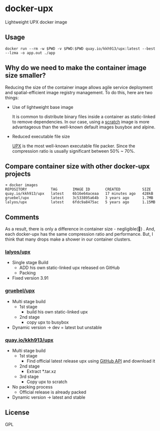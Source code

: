# docker-upx
Lightweight UPX docker image

## Usage 

```
docker run --rm -w $PWD -v $PWD:$PWD quay.io/kkh913/upx:latest --best --lzma -o app.out ./app
```

## Why do we need to make the container image size smaller?
Reducing the size of the container image allows agile service deployment and spatial-efficient image registry management. To do this, here are two things:

- Use of lightweight base image
  
  It is common to distribute binary files inside a container as static-linked to remove dependencies. In our case, using a [scratch] image is more advantageous than the well-known default images busybox and alpine.
  
- Reduced executable file size

  [UPX] is the most well-known executable file packer. Since the compression ratio is usually significant between 50% ~ 70%.

## Compare container size with other docker-upx projects
```
➜ docker images
REPOSITORY           TAG       IMAGE ID       CREATED          SIZE
quay.io/kkh913/upx   latest    6b16e64aceaa   17 minutes ago   428kB
gruebel/upx          latest    3c533895a64b   3 years ago      1.7MB
lalyos/upx           latest    6fdc9a8475ac   5 years ago      1.15MB
```
## Comments
As a result, there is only a difference in container size - negligible(🤔) . And, each docker-upx has the same compression ratio and performance. But, I think that many drops make a shower in our container clusters.

### [lalyos/upx]
- Single stage Build
  - ADD his own static-linked upx released on GitHub 
  - Packing
- Fixed version 3.91
### [gruebel/upx]
- Multi stage build
  - 1st stage
    - build his own static-linked upx
  - 2nd stage
    - copy upx to busybox
- Dynamic version -> dev = latest but unstable
### [quay.io/kkh913/upx]
- Multi stage build
  - 1st stage
    - Find official latest release upx using [GitHub API] and download it
  - 2nd stage
    - Extract *.tar.xz
  - 3rd stage
    - Copy upx to scratch
- No packing process
  - Official release is already packed
- Dynamic version -> latest and stable


## License 

GPL

[scratch]: https://hub.docker.com/_/scratch/
[UPX]: https://github.com/upx/upx
[lalyos/upx]: https://github.com/lalyos/docker-upx
[gruebel/upx]: https://github.com/gruebel/docker-upx
[GitHub API]: https://docs.github.com/en/rest
[quay.io/kkh913/upx]: https://quay.io/repository/kkh913/upx
